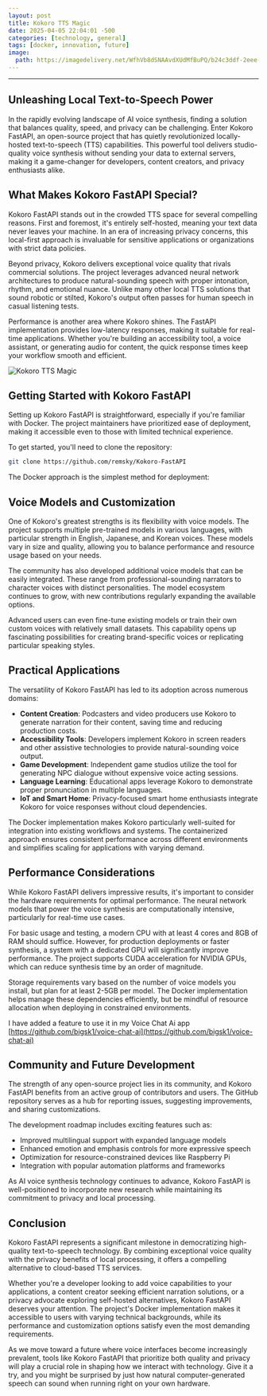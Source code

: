 ```yaml
---
layout: post
title: Kokoro TTS Magic
date: 2025-04-05 22:04:01 -500
categories: [technology, general]
tags: [docker, innovation, future]
image:
  path: https://imagedelivery.net/WfhVb8dSNAAvdXUdMfBuPQ/b24c3ddf-2eee-4e8b-6da1-e2f7b2f9a200/public
---
```


---

## Unleashing Local Text-to-Speech Power

In the rapidly evolving landscape of AI voice synthesis, finding a solution that balances quality, speed, and privacy can be challenging. Enter Kokoro FastAPI, an open-source project that has quietly revolutionized locally-hosted text-to-speech (TTS) capabilities. This powerful tool delivers studio-quality voice synthesis without sending your data to external servers, making it a game-changer for developers, content creators, and privacy enthusiasts alike.

## What Makes Kokoro FastAPI Special?

Kokoro FastAPI stands out in the crowded TTS space for several compelling reasons. First and foremost, it's entirely self-hosted, meaning your text data never leaves your machine. In an era of increasing privacy concerns, this local-first approach is invaluable for sensitive applications or organizations with strict data policies.

Beyond privacy, Kokoro delivers exceptional voice quality that rivals commercial solutions. The project leverages advanced neural network architectures to produce natural-sounding speech with proper intonation, rhythm, and emotional nuance. Unlike many other local TTS solutions that sound robotic or stilted, Kokoro's output often passes for human speech in casual listening tests.

Performance is another area where Kokoro shines. The FastAPI implementation provides low-latency responses, making it suitable for real-time applications. Whether you're building an accessibility tool, a voice assistant, or generating audio for content, the quick response times keep your workflow smooth and efficient.

![Kokoro TTS Magic](https://imagedelivery.net/WfhVb8dSNAAvdXUdMfBuPQ/373c6055-03f6-47cc-9fae-3a89082da500/public)

## Getting Started with Kokoro FastAPI

Setting up Kokoro FastAPI is straightforward, especially if you're familiar with Docker. The project maintainers have prioritized ease of deployment, making it accessible even to those with limited technical experience.

To get started, you'll need to clone the repository:

```bash
git clone https://github.com/remsky/Kokoro-FastAPI
```

The Docker approach is the simplest method for deployment:


## Voice Models and Customization

One of Kokoro's greatest strengths is its flexibility with voice models. The project supports multiple pre-trained models in various languages, with particular strength in English, Japanese, and Korean voices. These models vary in size and quality, allowing you to balance performance and resource usage based on your needs.

The community has also developed additional voice models that can be easily integrated. These range from professional-sounding narrators to character voices with distinct personalities. The model ecosystem continues to grow, with new contributions regularly expanding the available options.

Advanced users can even fine-tune existing models or train their own custom voices with relatively small datasets. This capability opens up fascinating possibilities for creating brand-specific voices or replicating particular speaking styles.

## Practical Applications

The versatility of Kokoro FastAPI has led to its adoption across numerous domains:

- **Content Creation**: Podcasters and video producers use Kokoro to generate narration for their content, saving time and reducing production costs.
- **Accessibility Tools**: Developers implement Kokoro in screen readers and other assistive technologies to provide natural-sounding voice output.
- **Game Development**: Independent game studios utilize the tool for generating NPC dialogue without expensive voice acting sessions.
- **Language Learning**: Educational apps leverage Kokoro to demonstrate proper pronunciation in multiple languages.
- **IoT and Smart Home**: Privacy-focused smart home enthusiasts integrate Kokoro for voice responses without cloud dependencies.

The Docker implementation makes Kokoro particularly well-suited for integration into existing workflows and systems. The containerized approach ensures consistent performance across different environments and simplifies scaling for applications with varying demand.

## Performance Considerations

While Kokoro FastAPI delivers impressive results, it's important to consider the hardware requirements for optimal performance. The neural network models that power the voice synthesis are computationally intensive, particularly for real-time use cases.

For basic usage and testing, a modern CPU with at least 4 cores and 8GB of RAM should suffice. However, for production deployments or faster synthesis, a system with a dedicated GPU will significantly improve performance. The project supports CUDA acceleration for NVIDIA GPUs, which can reduce synthesis time by an order of magnitude.

Storage requirements vary based on the number of voice models you install, but plan for at least 2-5GB per model. The Docker implementation helps manage these dependencies efficiently, but be mindful of resource allocation when deploying in constrained environments.

I have added a feature to use it in my Voice Chat Ai app [https://github.com/bigsk1/voice-chat-ai](https://github.com/bigsk1/voice-chat-ai)

## Community and Future Development

The strength of any open-source project lies in its community, and Kokoro FastAPI benefits from an active group of contributors and users. The GitHub repository serves as a hub for reporting issues, suggesting improvements, and sharing customizations.

The development roadmap includes exciting features such as:

- Improved multilingual support with expanded language models
- Enhanced emotion and emphasis controls for more expressive speech
- Optimization for resource-constrained devices like Raspberry Pi
- Integration with popular automation platforms and frameworks

As AI voice synthesis technology continues to advance, Kokoro FastAPI is well-positioned to incorporate new research while maintaining its commitment to privacy and local processing.

## Conclusion

Kokoro FastAPI represents a significant milestone in democratizing high-quality text-to-speech technology. By combining exceptional voice quality with the privacy benefits of local processing, it offers a compelling alternative to cloud-based TTS services.

Whether you're a developer looking to add voice capabilities to your applications, a content creator seeking efficient narration solutions, or a privacy advocate exploring self-hosted alternatives, Kokoro FastAPI deserves your attention. The project's Docker implementation makes it accessible to users with varying technical backgrounds, while its performance and customization options satisfy even the most demanding requirements.

As we move toward a future where voice interfaces become increasingly prevalent, tools like Kokoro FastAPI that prioritize both quality and privacy will play a crucial role in shaping how we interact with technology. Give it a try, and you might be surprised by just how natural computer-generated speech can sound when running right on your own hardware.